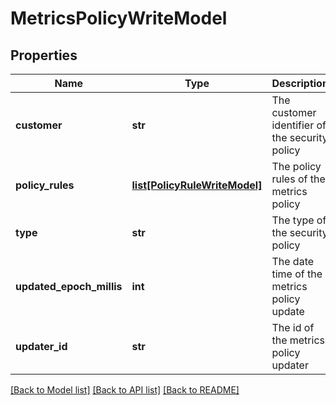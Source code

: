 # MetricsPolicyWriteModel

## Properties
Name | Type | Description | Notes
------------ | ------------- | ------------- | -------------
**customer** | **str** | The customer identifier of the security policy | [optional] 
**policy_rules** | [**list[PolicyRuleWriteModel]**](PolicyRuleWriteModel.md) | The policy rules of the metrics policy | [optional] 
**type** | **str** | The type of the security policy | [optional] 
**updated_epoch_millis** | **int** | The date time of the metrics policy update | [optional] 
**updater_id** | **str** | The id of the metrics policy updater | [optional] 

[[Back to Model list]](../README.md#documentation-for-models) [[Back to API list]](../README.md#documentation-for-api-endpoints) [[Back to README]](../README.md)


